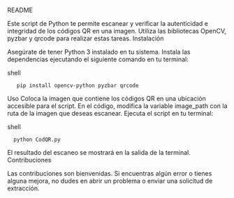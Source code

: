 README

Este script de Python te permite escanear y verificar la autenticidad e integridad de los códigos QR en una imagen. Utiliza las bibliotecas OpenCV, pyzbar y qrcode para realizar estas tareas.
Instalación

  Asegúrate de tener Python 3 instalado en tu sistema.
  Instala las dependencias ejecutando el siguiente comando en tu terminal:

shell

       pip install opencv-python pyzbar qrcode

Uso
  Coloca la imagen que contiene los códigos QR en una ubicación accesible para el script.
  En el código, modifica la variable image_path con la ruta de la imagen que deseas escanear.
  Ejecuta el script en tu terminal:

shell

      python CodQR.py

El resultado del escaneo se mostrará en la salida de la terminal.
Contribuciones

Las contribuciones son bienvenidas. Si encuentras algún error o tienes alguna mejora, no dudes en abrir un problema o enviar una solicitud de extracción.
